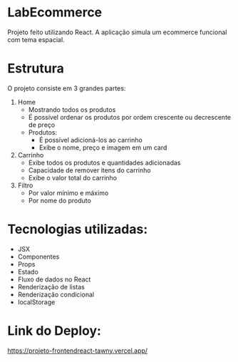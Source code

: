 # LabEcommerce

Projeto feito utilizando React. A aplicação simula um ecommerce funcional com tema espacial.

# Estrutura

O projeto consiste em 3 grandes partes:

1. Home
    - Mostrando todos os produtos
    - É possível ordenar os produtos por ordem crescente ou decrescente de preço
    - Produtos:
        - É possível adicioná-los ao carrinho
        - Exibe o nome, preço e imagem em um card
2. Carrinho
    - Exibe todos os produtos e quantidades adicionadas
    - Capacidade de remover itens do carrinho
    - Exibe o valor total do carrinho
3. Filtro
    - Por valor mínimo e máximo
    - Por nome do produto

# Tecnologias utilizadas:

- JSX
- Componentes
- Props
- Estado
- Fluxo de dados no React
- Renderização de listas
- Renderização condicional
- localStorage

# Link do Deploy:

https://projeto-frontendreact-tawny.vercel.app/
